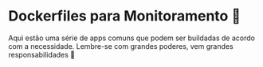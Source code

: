 # Dockerfiles para Monitoramento :whale: 

Aqui estão uma série de apps comuns que podem ser buildadas de acordo com a necessidade. Lembre-se com grandes poderes, vem grandes responsabilidades :raised_hands: 

